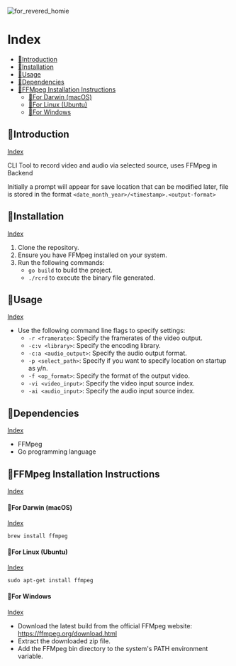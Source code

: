 
![for_revered_homie](https://github.com/xmp-er/rcrd/assets/107166230/b96ddf27-e31b-46bc-986a-280df1b66fe5)

# Index
   - [🔴Introduction](#introduction)
   - [🎃Installation](#installation)
   - [🎃Usage](#usage)
   - [🎃Dependencies](#dependencies)
   - [🎃FFMpeg Installation Instructions](#ffmpeg-installation-instructions)
     - [🔺For Darwin (macOS)](#for-darwin-macos)
     - [🔺For Linux (Ubuntu)](#for-linux-ubuntu)
     - [🔺For Windows](#for-windows)

## 🔴Introduction
[Index](#index)
 

CLI Tool to record video and audio via selected source, uses FFMpeg in Backend

Initially a prompt will appear for save location that can be modified later, file is stored in the format `<date_month_year>/<timestamp>.<output-format>`

## 🎃Installation
[Index](#index)
 
1. Clone the repository.
2. Ensure you have FFMpeg installed on your system.
3. Run the following commands:
   - `go build` to build the project.
   - `./rcrd` to execute the binary file generated.

## 🎃Usage
[Index](#index)
 
- Use the following command line flags to specify settings:
   - `-r <framerate>`: Specify the framerates of the video output.
   - `-c:v <library>`: Specify the encoding library.
   - `-c:a <audio_output>`: Specify the audio output format.
   - `-p <select_path>`: Specify if you want to specify location on startup as y/n.
   - `-f <op_format>`: Specify the format of the output video.
   - `-vi <video_input>`: Specify the video input source index.
   - `-ai <audio_input>`: Specify the audio input source index.

## 🎃Dependencies
[Index](#index)
 
  - FFMpeg
  - Go programming language
  
## 🎃FFMpeg Installation Instructions
[Index](#index)
 
  
#### 🔺For Darwin (macOS)
[Index](#index)
 
  
`brew install ffmpeg`
  
#### 🔺For Linux (Ubuntu)
[Index](#index)
 
  
`sudo apt-get install ffmpeg`
  
#### 🔺For Windows
[Index](#index)
 
 - Download the latest build from the official FFMpeg website: https://ffmpeg.org/download.html
 - Extract the downloaded zip file.
 - Add the FFMpeg bin directory to the system's PATH environment variable.
